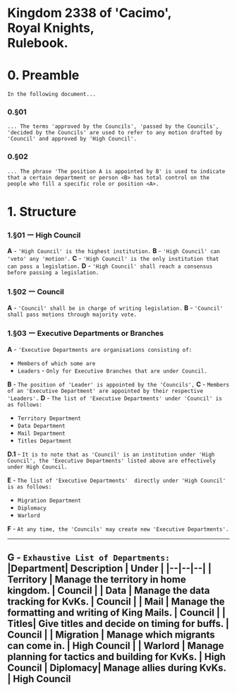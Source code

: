 # Kingdom 2338 of 'Cacimo',<br> Royal Knights,<br> Rulebook. 

#   0. Preamble
`In the following document...`

### 0.§01
`... The terms 'approved by the Councils', 'passed by the Councils', 'decided by the Councils' are used to refer to any motion drafted by 'Council' and approved by 'High Council'.`
### 0.§02
`... The phrase 'The position A is appointed by B' is used to indicate that a certain department or person <B> has total control on the people who fill a specific role or position <A>.`
# 1. Structure
### 1.§01 ー High Council
**A** - `'High Council' is the highest institution.`
**B** - `'High Council' can 'veto' any 'motion'.`
**C** - `'High Council' is the only institution that can pass a legislation.`
**D** - `'High Council' shall reach a consensus before passing a legislation.`
### 1.§02 ー Council
**A** - `'Council' shall be in charge of writing legislation.`
**B** - `'Council' shall pass motions through majority vote.`
### 1.§03 ー Executive Departments or Branches
**A** - `'Executive Departments are organisations consisting of:`
- `Members`
`of which some are`
- `Leaders` - `Only for Executive Branches that are under Council.` 

**B** - `The position of 'Leader' is appointed by the 'Councils',`
**C** - `Members of an 'Executive Department' are appointed by their respective 'Leaders'.`
**D** - `The list of 'Executive Departments' under 'Council' is as follows:`
- `Territory Department`
- `Data Department`
- `Mail Department`
- `Titles Department`

**D.1** - `It is to note that as 'Council' is an institution under 'High Council', the 'Executive Departments' listed above are effectively under High Council.`

**E** - `The list of 'Executive Departments'  directly under 'High Council' is as follows:`
- `Migration Department`
- `Diplomacy`
- `Warlord`

**F** - `At any time, the 'Councils' may create new 'Executive Departments'.`

---
**G** - `Exhaustive List of Departments:`
|Department| Description | Under | 
|--|--|--|
| Territory | Manage the territory in home kingdom. | Council |
| Data | Manage the data tracking for KvKs. | Council |
| Mail | Manage the formatting and writing of King Mails. | Council |
| Titles| Give titles and decide on timing for buffs. | Council | 
| Migration | Manage which migrants can come in. | High Council |
| Warlord | Manage planning for tactics and building for KvKs. | High Council
| Diplomacy| Manage allies during KvKs. | High Council
---



